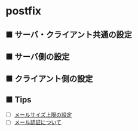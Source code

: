 # postfix
## ■ サーバ・クライアント共通の設定
## ■ サーバ側の設定
## ■ クライアント側の設定
## ■ Tips
- [ ] [メールサイズ上限の設定]()
- [ ] [メール認証について]()
